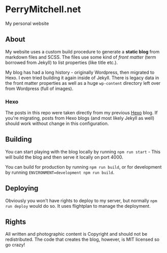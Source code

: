 # PerryMitchell.net
My personal website

## About
My website uses a custom build procedure to generate a **static blog** from markdown files and SCSS. The files use some kind of _front matter_ (term borrowed from Jekyll) to list properties (like title etc.).

My blog has had a long history - originally Wordpress, then migrated to Hexo. I even tried building it again inside of Jekyll. There is legacy data in the front matter properties as well as a huge `wp-content` directory left over from Wordpress (full of images).

### Hexo
The posts in this repo were taken directly from my previous [Hexo](https://hexo.io/) blog. If you're migrating, posts from Hexo blogs (and most likely Jekyll as well) should work without change in this configuration.

## Building
You can start playing with the blog locally by running `npm run start` - This will build the blog and then serve it locally on port 4000.

You can build for production by running `npm run build`, or for development by running `ENVIRONMENT=development npm run build`.

## Deploying
Obviously you won't have rights to deploy to my server, but normally `npm run deploy` would do so. It uses flightplan to manage the deployment.

## Rights
All written and photographic content is Copyright and should not be redistributed. The code that creates the blog, however, is MIT licensed so go crazy!
